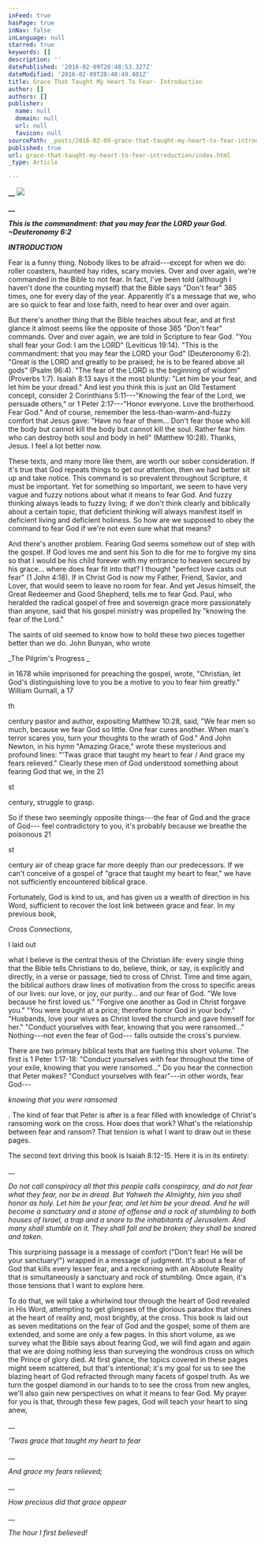 ```yaml
---
inFeed: true
hasPage: true
inNav: false
inLanguage: null
starred: true
keywords: []
description: ''
datePublished: '2016-02-09T20:48:53.327Z'
dateModified: '2016-02-09T20:48:49.401Z'
title: Grace That Taught My Heart To Fear- Introduction
author: []
authors: []
publisher:
  name: null
  domain: null
  url: null
  favicon: null
sourcePath: _posts/2016-02-09-grace-that-taught-my-heart-to-fear-introduction.md
published: true
url: grace-that-taught-my-heart-to-fear-introduction/index.html
_type: Article

---
```

**__**
![](https://the-grid-user-content.s3-us-west-2.amazonaws.com/208753ce-ce59-440c-8e4e-ba322ab0aed3.png)

**__**

**_This is the
commandment: that you may fear the LORD your God. ~Deuteronomy 6:2_**

**_INTRODUCTION_**

Fear is a
funny thing. Nobody likes to be afraid---except for when we do: roller coasters,
haunted hay rides, scary movies. Over and over again, we're commanded in the
Bible to not fear. In fact, I've been told (although I haven't done the
counting myself) that the Bible says "Don't fear" 365 times, one for every day
of the year. Apparently it's a message that we, who are so quick to fear and
lose faith, need to hear over and over again.

But
there's another thing that the Bible teaches about fear, and at first glance it
almost seems like the opposite of those 365 "Don't fear" commands. Over and
over again, we are told in Scripture to fear God. "You shall fear your God: I
am the LORD" (Leviticus 19:14). "This is the commandment: that you may fear the
LORD your God" (Deuteronomy 6:2). "Great is the LORD and greatly to be praised;
he is to be feared above all gods" (Psalm 96:4). "The fear of the LORD is the
beginning of wisdom" (Proverbs 1:7). Isaiah 8:13 says it the most bluntly: "Let
him be your fear, and let him be your dread." And lest you think this is just
an Old Testament concept, consider 2 Corinthians 5:11---"Knowing the fear of the
Lord, we persuade others," or 1 Peter 2:17---"Honor everyone. Love the
brotherhood. Fear God." And of course, remember the less-than-warm-and-fuzzy comfort
that Jesus gave: "Have no fear of them... Don't fear those who kill the body but
cannot kill the body but cannot kill the soul. Rather fear him who can destroy
both soul and body in hell" (Matthew 10:28). Thanks, Jesus. I feel a lot better
now.

These
texts, and many more like them, are worth our sober consideration. If it's true
that God repeats things to get our attention, then we had better sit up and
take notice. This command is so prevalent throughout Scripture, it must be
important. Yet for something so important, we seem to have very vague and fuzzy
notions about what it means to fear God. And fuzzy thinking always leads to
fuzzy living; if we don't think clearly and biblically about a certain topic,
that deficient thinking will always manifest itself in deficient living and
deficient holiness. So how are we supposed to obey the command to fear God if
we're not even sure what that means? 

And
there's another problem. Fearing God seems somehow out of step with the gospel.
If God loves me and sent his Son to die for me to forgive my sins so that I
would be his child forever with my entrance to heaven secured by his grace...
where does fear fit into that? I thought "perfect love casts out fear" (1 John 4:18).
If in Christ God is now my Father, Friend, Savior, and Lover, that would seem
to leave no room for fear. And yet Jesus himself, the Great Redeemer and Good
Shepherd, tells me to fear God. Paul, who heralded the radical gospel of free
and sovereign grace more passionately than anyone, said that his gospel ministry
was propelled by "knowing the fear of the Lord."

The
saints of old seemed to know how to hold these two pieces together better than
we do. John Bunyan, who wrote 

_The
Pilgrim's Progress _

in 1678 while imprisoned for preaching the gospel,
wrote, "Christian, let God's distinguishing love to you be a motive to you to
fear him greatly." William Gurnall, a 17

th

century pastor and
author, expositing Matthew 10:28, said, "We fear men so much, because we fear
God so little. One fear cures another. When man's terror scares you, turn your
thoughts to the wrath of God." And John Newton, in his hymn "Amazing Grace,"
wrote these mysterious and profound lines: "'Twas grace that taught my heart to
fear / And grace my fears relieved." Clearly these men of God understood
something about fearing God that we, in the 21

st

century, struggle
to grasp.

So if these
two seemingly opposite things---the fear of God and the grace of God--- feel
contradictory to you, it's probably because we breathe the poisonous 21

st

century air of cheap grace far more deeply than our predecessors. If we can't
conceive of a gospel of "grace that taught my heart to fear," we have not
sufficiently encountered biblical grace.

Fortunately,
God is kind to us, and has given us a wealth of direction in his Word,
sufficient to recover the lost link between grace and fear. In my previous
book, 

_Cross Connections,_

I laid
out

what I believe is the central thesis
of the Christian life: every single thing that the Bible tells Christians to
do, believe, think, or say, is explicitly and directly, in a verse or passage,
tied to cross of Christ. Time and time again, the biblical authors draw lines
of motivation from the cross to specific areas of our lives: our love, or joy,
our purity... and our fear of God. "We love because he first loved us." "Forgive
one another as God in Christ forgave you." "You were bought at a price;
therefore honor God in your body." "Husbands, love your wives as Christ loved
the church and gave himself for her." "Conduct yourselves with fear, knowing
that you were ransomed..." Nothing---not even the fear of God--- falls outside the
cross's purview.

There are
two primary biblical texts that are fueling this short volume. The first is 1
Peter 1:17-18: "Conduct yourselves with fear throughout the time of your exile,
knowing that you were ransomed..." Do you hear the connection that Peter makes?
"Conduct yourselves with fear"---in other words, fear God---

_knowing that you were ransomed_

. The kind of fear that Peter is
after is a fear filled with knowledge of Christ's ransoming work on the cross. How
does that work? What's the relationship between fear and ransom? That tension
is what I want to draw out in these pages.

The second
text driving this book is Isaiah 8:12-15\. Here it is in its entirety:

__

_Do not call
conspiracy all that this people calls conspiracy, and do not fear what they
fear, nor be in dread. But Yahweh the Almighty, him you shall honor as holy.
Let him be your fear, and let him be your dread. And he will become a sanctuary
and a stone of offense and a rock of stumbling to both houses of Israel, a trap
and a snare to the inhabitants of Jerusalem. And many shall stumble on it. They
shall fall and be broken; they shall be snared and taken._

This surprising
passage is a message of comfort ("Don't fear! He will be your sanctuary!")
wrapped in a message of judgment. It's about a fear of God that kills every
lesser fear, and a reckoning with an Absolute Reality that is simultaneously a
sanctuary and rock of stumbling. Once again, it's those tensions that I want to
explore here. 

To do
that, we will take a whirlwind tour through the heart of God revealed in His
Word, attempting to get glimpses of the glorious paradox that shines at the
heart of reality and, most brightly, at the cross. This book is laid out as
seven meditations on the fear of God and the gospel; some of them are extended,
and some are only a few pages. In this short volume, as we survey what the
Bible says about fearing God, we will find again and again that we are doing
nothing less than surveying the wondrous cross on which the Prince of glory
died. At first glance, the topics covered in these pages might seem scattered,
but that's intentional; it's my goal for us to see the blazing heart of God
refracted through many facets of gospel truth. As we turn the gospel diamond in
our hands to to see the cross from new angles, we'll also gain new perspectives
on what it means to fear God. My prayer for you is that, through these few
pages, God will teach your heart to sing anew,

__

_'Twas grace that
taught my heart to fear_

__

_And grace my fears
relieved;_

__

_How precious did
that grace appear_

__

_The hour I first
believed!_